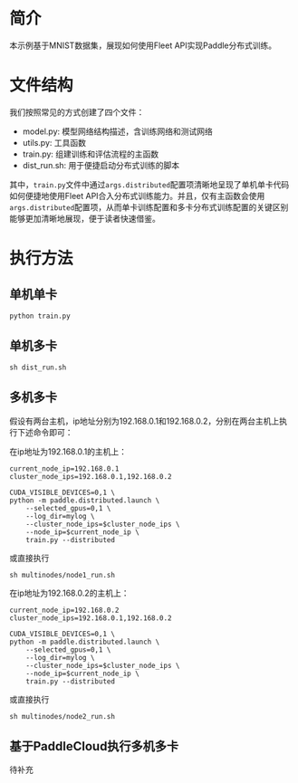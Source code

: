 # 简介
本示例基于MNIST数据集，展现如何使用Fleet API实现Paddle分布式训练。

# 文件结构

我们按照常见的方式创建了四个文件：

* model.py: 模型网络结构描述，含训练网络和测试网络
* utils.py: 工具函数
* train.py: 组建训练和评估流程的主函数
* dist_run.sh: 用于便捷启动分布式训练的脚本

其中，`train.py`文件中通过`args.distributed`配置项清晰地呈现了单机单卡代码如何便捷地使用Fleet API合入分布式训练能力。并且，仅有主函数会使用`args.distributed`配置项，从而单卡训练配置和多卡分布式训练配置的关键区别能够更加清晰地展现，便于读者快速借鉴。

# 执行方法

## 单机单卡

``` code::bash
python train.py
```

## 单机多卡

``` code::bash
sh dist_run.sh
```

## 多机多卡

假设有两台主机，ip地址分别为192.168.0.1和192.168.0.2，分别在两台主机上执行下述命令即可：

在ip地址为192.168.0.1的主机上：

``` code::bash
current_node_ip=192.168.0.1
cluster_node_ips=192.168.0.1,192.168.0.2

CUDA_VISIBLE_DEVICES=0,1 \
python -m paddle.distributed.launch \
    --selected_gpus=0,1 \
    --log_dir=mylog \
    --cluster_node_ips=$cluster_node_ips \
    --node_ip=$current_node_ip \
    train.py --distributed
```

或直接执行

```
sh multinodes/node1_run.sh
```

在ip地址为192.168.0.2的主机上：

``` code::bash
current_node_ip=192.168.0.2
cluster_node_ips=192.168.0.1,192.168.0.2

CUDA_VISIBLE_DEVICES=0,1 \
python -m paddle.distributed.launch \
    --selected_gpus=0,1 \
    --log_dir=mylog \
    --cluster_node_ips=$cluster_node_ips \
    --node_ip=$current_node_ip \
    train.py --distributed
```

或直接执行

```
sh multinodes/node2_run.sh
```

## 基于PaddleCloud执行多机多卡

待补充
